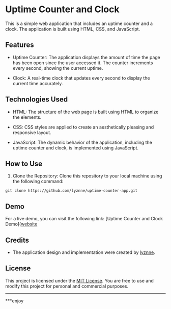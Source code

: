 # Uptime Counter and Clock

This is a simple web application that includes an uptime counter and a clock. The application is built using HTML, CSS, and JavaScript.

## Features

- Uptime Counter: The application displays the amount of time the page has been open since the user accessed it. The counter increments every second, showing the current uptime.

- Clock: A real-time clock that updates every second to display the current time accurately.

## Technologies Used

- HTML: The structure of the web page is built using HTML to organize the elements.

- CSS: CSS styles are applied to create an aesthetically pleasing and responsive layout.

- JavaScript: The dynamic behavior of the application, including the uptime counter and clock, is implemented using JavaScript.

## How to Use

1. Clone the Repository: Clone this repository to your local machine using the following command:
```
git clone https://github.com/lyznne/uptime-counter-app.git
```



## Demo

For a live demo, you can visit the following link: [Uptime Counter and Clock Demo]([website](https://lyznne.github.io/uptime-counter-app/)

## Credits

- The application design and implementation were created by [lyznne](https://www.github.com/lyznne).

## License

This project is licensed under the [MIT License](link-to-license-file). You are free to use and modify this project for personal and commercial purposes.

---

***enjoy 
